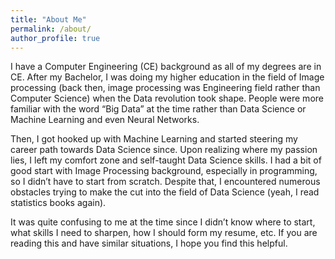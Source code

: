 ```yaml
---
title: "About Me"
permalink: /about/
author_profile: true
---
```


I have a Computer Engineering (CE) background as all of my degrees are in CE. After my Bachelor, I was doing my higher education in the field of Image processing (back then, image processing was Engineering field rather than Computer Science) when the Data revolution took shape. People were more familiar with the word “Big Data” at the time rather than Data Science or Machine Learning and even Neural Networks. 

Then, I got hooked up with Machine Learning and started steering my career path towards Data Science since. Upon realizing where my passion lies, I left my comfort zone and self-taught Data Science skills. I had a bit of good start with Image Processing background, especially in programming, so I didn’t have to start from scratch. Despite that, I encountered numerous obstacles trying to make the cut into the field of Data Science (yeah, I read statistics books again).

It was quite confusing to me at the time since I didn’t know where to start, what skills I need to sharpen, how I should form my resume, etc. If you are reading this and have similar situations, I hope you find this helpful.